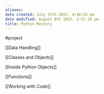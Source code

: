 ```yaml
---
aliases: 
date created: July 25th 2023, 4:46:56 pm
date modified: August 8th 2023, 2:51:16 pm
title: Python Mastery
---
```

#project 


[[Data Handling]]

[[Classes and Objects]]

[[Inside Python Objects]]

[[Functions]]

[[Working with Code]]